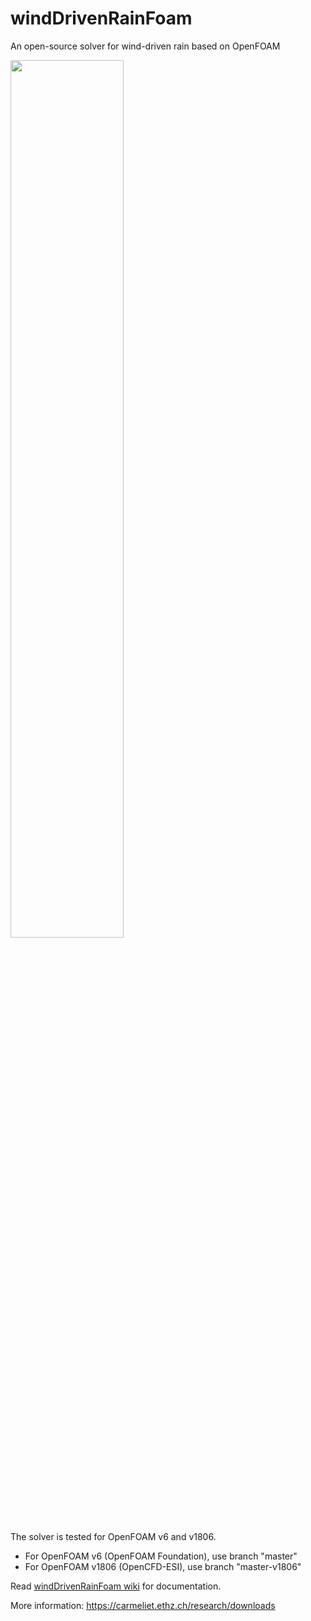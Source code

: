 # windDrivenRainFoam

An open-source solver for wind-driven rain based on OpenFOAM

<img src="https://carmeliet.ethz.ch/research/downloads/winddrivenrainfoam/_jcr_content/par/fullwidthimage_0/image.imageformat.fullwidth.1739434017.png"  width="60%">

The solver is tested for OpenFOAM v6 and v1806.

* For OpenFOAM v6 (OpenFOAM Foundation), use branch "master"
* For OpenFOAM v1806 (OpenCFD-ESI), use branch "master-v1806"

Read [windDrivenRainFoam wiki](https://gitlab.ethz.ch/openfoam-cbp/solvers/winddrivenrainfoam/-/wikis/home) for documentation.

More information: https://carmeliet.ethz.ch/research/downloads
